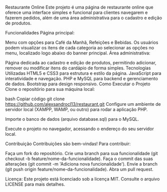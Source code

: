 Restaurante Online
Este projeto é uma página de restaurante online que oferece uma interface simples e funcional para clientes navegarem e fazerem pedidos, além de uma área administrativa para o cadastro e edição de produtos.

Funcionalidades
Página principal:

Menu com opções para Café da Manhã, Refeições e Bebidas.
Os usuários podem visualizar os itens de cada categoria ao selecionar as opções no menu, localizado logo abaixo do banner principal.
Área administrativa:

Página dedicada ao cadastro e edição de produtos, permitindo adicionar, remover ou modificar itens do cardápio de forma simples.
Tecnologias Utilizadas
HTML5 e CSS3 para estrutura e estilo da página.
JavaScript para interatividade e navegação.
PHP e MySQL para backend e gerenciamento de dados.
Bootstrap para design responsivo.
Como Executar o Projeto
Clone o repositório para sua máquina local:

bash
Copiar código
git clone https://github.com/alexsandrocl13/restaurant.git
Configure um ambiente de servidor local (XAMPP, WAMP, ou outro) para rodar a aplicação PHP.

Importe o banco de dados (arquivo database.sql) para o MySQL.

Execute o projeto no navegador, acessando o endereço do seu servidor local.

Contribuição
Contribuições são bem-vindas! Para contribuir:

Faça um fork do repositório.
Crie uma branch para sua funcionalidade (git checkout -b feature/nome-da-funcionalidade).
Faça o commit das suas alterações (git commit -m 'Adiciona nova funcionalidade').
Envie a branch (git push origin feature/nome-da-funcionalidade).
Abra um pull request.

Licença:
Este projeto está licenciado sob a licença MIT. Consulte o arquivo LICENSE para mais detalhes.
